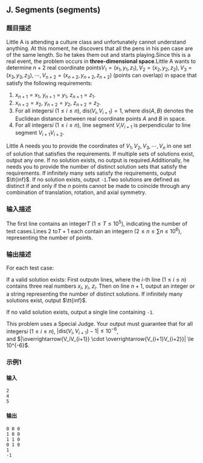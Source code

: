 ## J. Segments (segments)

### 题目描述

Little A is attending a culture class and unfortunately cannot
understand anything. At this moment, he discovers that all the pens in
his pen case are of the same length. So he takes them out and starts
playing.Since this is a real event, the problem occurs in **three-dimensional
space**.Little A wants to determine $n+2$ real
coordinate points$V_1=(x_1,y_1,z_1),V_2=(x_2,y_2,z_2),V_3=(x_3,y_3,z_3),\cdots,V_{n+2}=(x_{n+2},y_{n+2},z_{n+2})$ (points can overlap) in space that satisfy the following requirements:
1.  $x_{n+1}=x_1$, $y_{n+1}=y_1$, $z_{n+1}=z_1$.
2.  $x_{n+2}=x_2$, $y_{n+2}=y_2$, $z_{n+2}=z_2$.
3.  For all integers$i$     ($1\le i\le n$), $\text{dis}(V_i,V_{i+1})=1$, where $\text{dis}(A,B)$ denotes the Euclidean
    distance between real coordinate points $A$ and $B$ in
    space.
4.  For all integers$i$     ($1\le i\le n$), line segment $V_iV_{i+1}$ is perpendicular to line
    segment $V_{i+1}V_{i+2}$.

Little A needs you to provide the coordinates of $V_1,V_2,V_3,\cdots,V_n$ in one set of
solution that satisfies the requirements. If multiple sets of solutions
exist, output any one. If no solution exists, no output is required.Additionally, he needs you to provide the number of distinct solution
sets that satisfy the requirements. If infinitely many sets satisfy the
requirements, output $\tt{inf}$. If no
solution exists, output $\texttt{-1}$.Two solutions are defined as distinct if and only if the $n$ points cannot be made to coincide through
any combination of translation, rotation, and axial symmetry.

### 输入描述

The first line contains an integer$T$ ($1 \le T \le 10^5$), indicating the number
of test cases.Lines $2$ to$T+1$ each contain an integer$n$ ($2 \le n \le \sum n \le 10^6$), representing
the number of points.

### 输出描述

For each test case:

If a valid solution exists: First output$n$ lines, where the $i$-th line
($1 \le i \le n$) contains three real numbers $x_i$, $y_i$, $z_i$. Then on line $n+1$, output an integer or a string
representing the number of distinct solutions. If infinitely many
solutions exist, output $\tt{inf}$.

If no valid solution exists, output a single line containing $\texttt{-1}$.

This problem uses a Special Judge. Your output must guarantee that for
all integers$i$ ($1 \le i \le n$), $|\text{dis}(V_i,V_{i+1}) - 1| \le 10^{-6}$,
and $|\overrightarrow{V_iV_{i+1}} \cdot \overrightarrow{V_{i+1}V_{i+2}}| \le 10^{-6}$.

### 示例1

#### 输入

```plain
2
4
5
```

#### 输出

```plain
0 0 0
1 0 0
1 1 0
0 1 0
1
-1
```

